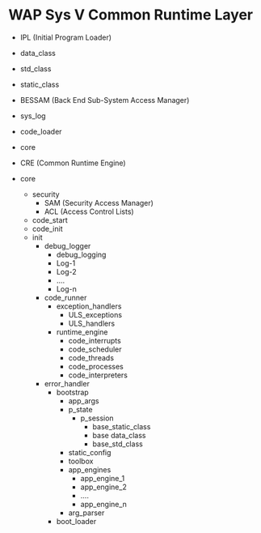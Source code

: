 # WAP Sys V Common Runtime Layer


* IPL  (Initial Program Loader)
 * data_class
 * std_class
 * static_class
 * BESSAM (Back End Sub-System Access Manager)
 * sys_log
 * code_loader
 * core

* CRE  (Common Runtime Engine)
 * core
    * security
        * SAM  (Security Access Manager)
        * ACL   (Access Control Lists)
    * code_start
    * code_init
    * init
        * debug_logger
            * debug_logging
            * Log-1
            * Log-2
            *  ....
            * Log-n
        * code_runner
            * exception_handlers
                * ULS_exceptions
                * ULS_handlers
            * runtime_engine
                * code_interrupts
                * code_scheduler
                * code_threads
                * code_processes
                * code_interpreters
        * error_handler
            * bootstrap
                * app_args
                * p_state
                    * p_session
                        * base_static_class
                        * base data_class
                        * base_std_class
                * static_config
                * toolbox
                * app_engines
                    * app_engine_1
                    * app_engine_2
                    *   ....
                    * app_engine_n
                * arg_parser
            * boot_loader

